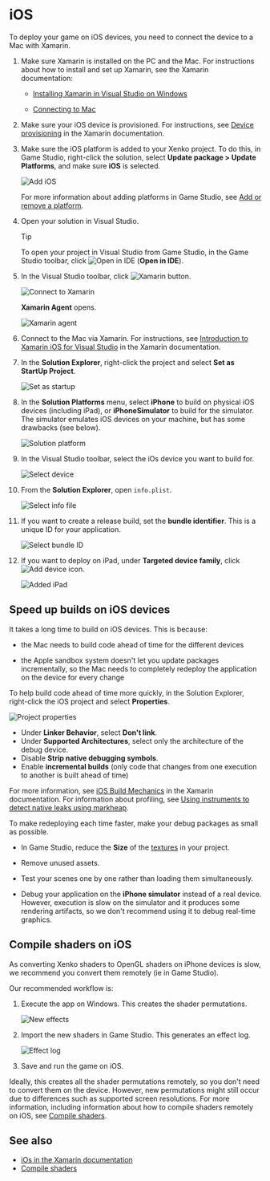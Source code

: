 # iOS

To deploy your game on iOS devices, you need to connect the device to a Mac with Xamarin.

1. Make sure Xamarin is installed on the PC and the Mac. For instructions about how to install and set up Xamarin, see the Xamarin documentation:

    * [Installing Xamarin in Visual Studio on Windows](https://developer.xamarin.com/guides/cross-platform/getting_started/installation/windows/)

    * [Connecting to Mac](https://developer.xamarin.com/guides/ios/getting_started/installation/windows/connecting-to-mac/)

2. Make sure your iOS device is provisioned. For instructions, see [Device provisioning](https://developer.xamarin.com/guides/ios/getting_started/installation/device_provisioning/) in the Xamarin documentation.

3. Make sure the iOS platform is added to your Xenko project. To do this, in Game Studio, right-click the solution, select **Update package > Update Platforms**, and make sure **iOS** is selected.

    ![Add iOS](media/add-ios-platform.png)

    For more information about adding platforms in Game Studio, see [Add or remove a platform](add-or-remove-a-platform.md).

4. Open your solution in Visual Studio.

    >[!Tip]
    >To open your project in Visual Studio from Game Studio, in the Game Studio toolbar, click ![Open in IDE](../scripts/media/launch-your-game-ide-icon.png) (**Open in IDE**).

5. In the Visual Studio toolbar, click ![Xamarin button](media/xamarin-button.png).

    ![Connect to Xamarin](media/xamarin-button-in-toolbar.png)

     **Xamarin Agent** opens.

    ![Xamarin agent](media/xamarin-agent.png)

6. Connect to the Mac via Xamarin. For instructions, see [Introduction to Xamarin iOS for Visual Studio](https://developer.xamarin.com/guides/ios/getting_started/installation/windows/introduction_to_xamarin_ios_for_visual_studio/) in the Xamarin documentation.

7. In the **Solution Explorer**, right-click the project and select **Set as StartUp Project**.

    ![Set as startup](media/set-ios-as-startup-project.png)

8. In the **Solution Platforms** menu, select **iPhone** to build on physical iOS devices (including iPad), or **iPhoneSimulator** to build for the simulator. The simulator emulates iOS devices on your machine, but has some drawbacks (see below).

    ![Solution platform](media/solution-platform.png)
 
9. In the Visual Studio toolbar, select the iOs device you want to build for.

    ![Select device](media/select-ios-device-dropdown.png)
 
10. From the **Solution Explorer**, open `info.plist`.

    ![Select info file](media/info-plist.png)

11. If you want to create a release build, set the **bundle identifier**. This is a unique ID for your application.

    ![Select bundle ID](media/bundle-identifier.png)

12. If you want to deploy on iPad, under **Targeted device family**, click ![Add device icon](media/add-device-icon.png).

    ![Added iPad](media/ipad-device-added.png)

## Speed up builds on iOS devices

It takes a long time to build on iOS devices. This is because:

* the Mac needs to build code ahead of time for the different devices

* the Apple sandbox system doesn't let you update packages incrementally, so the Mac needs to completely redeploy the application on the device for every change

To help build code ahead of time more quickly, in the Solution Explorer, right-click the iOS project and select **Properties**.

![Project properties](media/ios-project-properties.png)

* Under **Linker Behavior**, select **Don't link**.
* Under **Supported Architectures**, select only the architecture of the debug device.
* Disable **Strip native debugging symbols**.
* Enable **incremental builds** (only code that changes from one execution to another is built ahead of time)

For more information, see [iOS Build Mechanics](https://developer.xamarin.com/guides/ios/advanced_topics/ios-build-mechanics/) in the Xamarin documentation. For information about profiling, see [Using instruments to detect native leaks using markheap]( 
https://developer.xamarin.com/guides/ios/deployment,_testing,_and_metrics/using_instruments_to_detect_native_leaks_using_markheap).

To make redeploying each time faster, make your debug packages as small as possible.

* In Game Studio, reduce the **Size** of the [textures](../graphics/textures/index.md) in your project.

* Remove unused assets.

* Test your scenes one by one rather than loading them simultaneously.

* Debug your application on the **iPhone simulator** instead of a real device. However, execution is slow on the simulator and it produces some rendering artifacts, so we don't recommend using it to debug real-time graphics.

## Compile shaders on iOS

As converting Xenko shaders to OpenGL shaders on iPhone devices is slow, we recommend you convert them remotely (ie in Game Studio).

Our recommended workflow is:

1. Execute the app on Windows. This creates the shader permutations.

    ![New effects](../graphics/effects-and-shaders/media/new-effects-to-import.png)

2. Import the new shaders in Game Studio. This generates an effect log.

    ![Effect log](../graphics/effects-and-shaders/media/effect-log.png)

3. Save and run the game on iOS.

Ideally, this creates all the shader permutations remotely, so you don't need to convert them on the device. However, new permutations might still occur due to differences such as supported screen resolutions. For more information, including information about how to compile shaders remotely on iOS, see [Compile shaders](../graphics/effects-and-shaders/shading-language/compile-shaders.md).

## See also

* [iOs in the Xamarin documentation](https://developer.xamarin.com/guides/ios/)
* [Compile shaders](../graphics/effects-and-shaders/shading-language/compile-shaders.md)